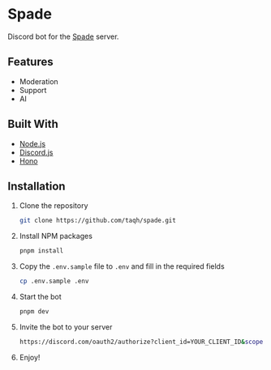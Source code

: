# Spade

Discord bot for the [Spade](https://discord.gg/3uUpbr8F) server.

## Features

- Moderation
- Support
- AI

## Built With

- [Node.js](https://nodejs.org/)
- [Discord.js](https://discord.js.org/)
- [Hono](https://hono.dev/)

## Installation

1. Clone the repository

   ```sh
   git clone https://github.com/taqh/spade.git
   ```

2. Install NPM packages

   ```sh
   pnpm install
   ```

3. Copy the `.env.sample` file to `.env` and fill in the required fields

   ```sh
   cp .env.sample .env
   ```

4. Start the bot

   ```sh
   pnpm dev
   ```

5. Invite the bot to your server

   ```sh
   https://discord.com/oauth2/authorize?client_id=YOUR_CLIENT_ID&scope=bot&permissions=YOUR_PERMISSIONS_INTEGER
   ```

6. Enjoy!

